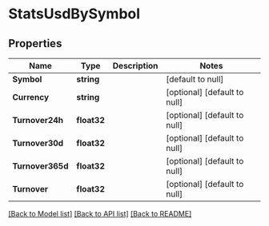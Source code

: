 # StatsUsdBySymbol

## Properties
Name | Type | Description | Notes
------------ | ------------- | ------------- | -------------
**Symbol** | **string** |  | [default to null]
**Currency** | **string** |  | [optional] [default to null]
**Turnover24h** | **float32** |  | [optional] [default to null]
**Turnover30d** | **float32** |  | [optional] [default to null]
**Turnover365d** | **float32** |  | [optional] [default to null]
**Turnover** | **float32** |  | [optional] [default to null]

[[Back to Model list]](../README.md#documentation-for-models) [[Back to API list]](../README.md#documentation-for-api-endpoints) [[Back to README]](../README.md)


